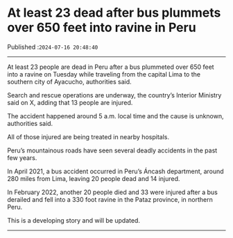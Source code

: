 # At least 23 dead after bus plummets over 650 feet into ravine in Peru

Published :`2024-07-16 20:48:40`

---

At least 23 people are dead in Peru after a bus plummeted over 650 feet into a ravine on Tuesday while traveling from the capital Lima to the southern city of Ayacucho, authorities said.

Search and rescue operations are underway, the country’s Interior Ministry said on X, adding that 13 people are injured.

The accident happened around 5 a.m. local time and the cause is unknown, authorities said.

All of those injured are being treated in nearby hospitals.

Peru’s mountainous roads have seen several deadly accidents in the past few years.

In April 2021, a bus accident occurred in Peru’s Áncash department, around 280 miles from Lima, leaving 20 people dead and 14 injured.

In February 2022, another 20 people died and 33 were injured after a bus derailed and fell into a 330 foot ravine in the Pataz province, in northern Peru.

This is a developing story and will be updated.

---

